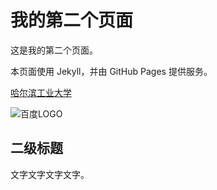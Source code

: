 # 我的第二个页面

这是我的第二个页面。

本页面使用 Jekyll，并由 GitHub Pages 提供服务。

[哈尔滨工业大学](http://www.hit.edu.cn/)

![百度LOGO](https://www.baidu.com/img/PCtm_d9c8750bed0b3c7d089fa7d55720d6cf.png)

## 二级标题

文字文字文字文字。
